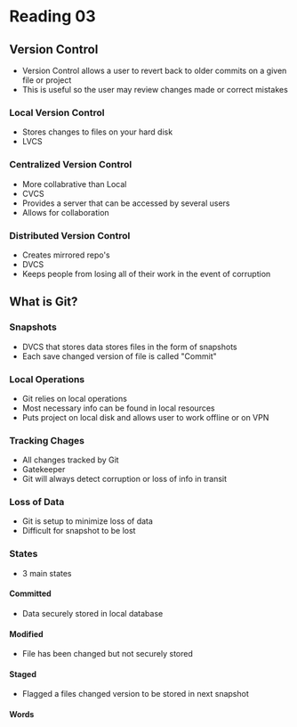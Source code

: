 # Reading 03

## Version Control

* Version Control allows a user to revert back to older commits on a given file or project
* This is useful so the user may review changes made or correct mistakes

### Local Version Control

* Stores changes to files on your hard disk
* LVCS

### Centralized Version Control

* More collabrative than Local
* CVCS
* Provides a server that can be accessed by several users
* Allows for collaboration

### Distributed Version Control

* Creates mirrored repo's
* DVCS
* Keeps people from losing all of their work in the event of corruption

## What is Git?

### Snapshots

* DVCS that stores data stores files in the form of snapshots
* Each save changed version of file is called "Commit"

### Local Operations

* Git relies on local operations
* Most necessary info can be found in local resources
* Puts project on local disk and allows user to work offline or on VPN

### Tracking Chages

* All changes tracked by Git
* Gatekeeper
* Git will always detect corruption or loss of info in transit

### Loss of Data

* Git is setup to minimize loss of data
* Difficult for snapshot to be lost

### States

* 3 main states

#### Committed

* Data securely stored in local database

#### Modified

* File has been changed but not securely stored

#### Staged

* Flagged a files changed version to be stored in next snapshot

#### Words
